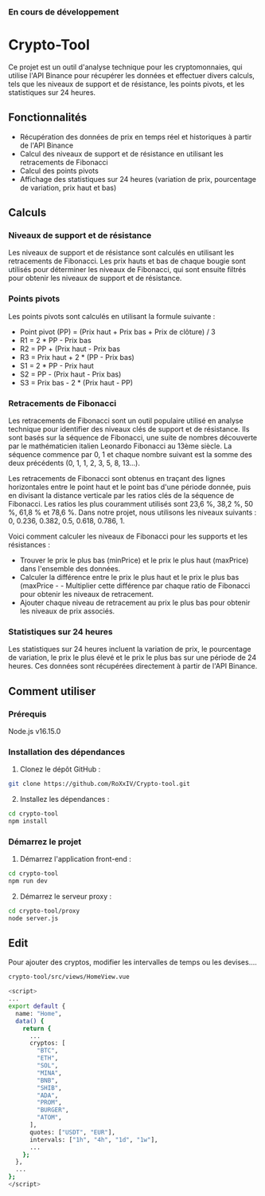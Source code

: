 ### En cours de développement

# Crypto-Tool

Ce projet est un outil d'analyse technique pour les cryptomonnaies, qui utilise l'API Binance pour récupérer les données et effectuer divers calculs, tels que les niveaux de support et de résistance, les points pivots, et les statistiques sur 24 heures.

## Fonctionnalités

- Récupération des données de prix en temps réel et historiques à partir de l'API Binance
- Calcul des niveaux de support et de résistance en utilisant les retracements de Fibonacci
- Calcul des points pivots
- Affichage des statistiques sur 24 heures (variation de prix, pourcentage de variation, prix haut et bas)

## Calculs

### Niveaux de support et de résistance

Les niveaux de support et de résistance sont calculés en utilisant les retracements de Fibonacci. Les prix hauts et bas de chaque bougie sont utilisés pour déterminer les niveaux de Fibonacci, qui sont ensuite filtrés pour obtenir les niveaux de support et de résistance.

### Points pivots

Les points pivots sont calculés en utilisant la formule suivante :

- Point pivot (PP) = (Prix haut + Prix bas + Prix de clôture) / 3
- R1 = 2 \* PP - Prix bas
- R2 = PP + (Prix haut - Prix bas
- R3 = Prix haut + 2 \* (PP - Prix bas)
- S1 = 2 \* PP - Prix haut
- S2 = PP - (Prix haut - Prix bas)
- S3 = Prix bas - 2 \* (Prix haut - PP)

### Retracements de Fibonacci

Les retracements de Fibonacci sont un outil populaire utilisé en analyse technique pour identifier des niveaux clés de support et de résistance. Ils sont basés sur la séquence de Fibonacci, une suite de nombres découverte par le mathématicien italien Leonardo Fibonacci au 13ème siècle. La séquence commence par 0, 1 et chaque nombre suivant est la somme des deux précédents (0, 1, 1, 2, 3, 5, 8, 13...).

Les retracements de Fibonacci sont obtenus en traçant des lignes horizontales entre le point haut et le point bas d'une période donnée, puis en divisant la distance verticale par les ratios clés de la séquence de Fibonacci. Les ratios les plus couramment utilisés sont 23,6 %, 38,2 %, 50 %, 61,8 % et 78,6 %. Dans notre projet, nous utilisons les niveaux suivants : 0, 0.236, 0.382, 0.5, 0.618, 0.786, 1.

Voici comment calculer les niveaux de Fibonacci pour les supports et les résistances :

- Trouver le prix le plus bas (minPrice) et le prix le plus haut (maxPrice) dans l'ensemble des données.
- Calculer la différence entre le prix le plus haut et le prix le plus bas (maxPrice - - Multiplier cette différence par chaque ratio de Fibonacci pour obtenir les niveaux de retracement.
- Ajouter chaque niveau de retracement au prix le plus bas pour obtenir les niveaux de prix associés.

### Statistiques sur 24 heures

Les statistiques sur 24 heures incluent la variation de prix, le pourcentage de variation, le prix le plus élevé et le prix le plus bas sur une période de 24 heures. Ces données sont récupérées directement à partir de l'API Binance.

## Comment utiliser

### Prérequis

Node.js v16.15.0

### Installation des dépendances

1. Clonez le dépôt GitHub :

```bash
git clone https://github.com/RoXxIV/Crypto-tool.git
```

2. Installez les dépendances :

```bash
cd crypto-tool
npm install
```

### Démarrez le projet

1. Démarrez l\'application front-end :

```bash
cd crypto-tool
npm run dev
```

2. Démarrez le serveur proxy :

```bash
cd crypto-tool/proxy
node server.js
```

## Edit

Pour ajouter des cryptos, modifier les intervalles de temps ou les devises....

```bash
crypto-tool/src/views/HomeView.vue
```

```bash
<script>
...
export default {
  name: "Home",
  data() {
    return {
      ...
      cryptos: [
        "BTC",
        "ETH",
        "SOL",
        "MINA",
        "BNB",
        "SHIB",
        "ADA",
        "PROM",
        "BURGER",
        "ATOM",
      ],
      quotes: ["USDT", "EUR"],
      intervals: ["1h", "4h", "1d", "1w"],
      ...
    };
  },
  ...
};
</script>
```
